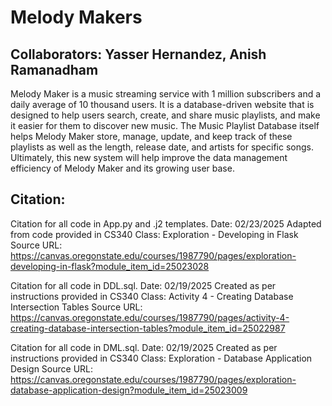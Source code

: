 # Melody Makers
## Collaborators: Yasser Hernandez, Anish Ramanadham

Melody Maker is a music streaming service with 1 million subscribers and a daily average of 10 thousand users. It is a database-driven website that is designed to help users search, create, and share music playlists, and make it easier for them to discover new music. The Music Playlist Database itself helps Melody Maker store, manage, update, and keep track of these playlists as well as the length, release date, and artists for specific songs. Ultimately, this new system will help improve the data management efficiency of Melody Maker and its growing user base.

## Citation: 
Citation for all code in App.py and .j2 templates.
Date: 02/23/2025
Adapted from code provided in CS340 Class: Exploration - Developing in Flask
Source URL: https://canvas.oregonstate.edu/courses/1987790/pages/exploration-developing-in-flask?module_item_id=25023028

Citation for all code in DDL.sql.
Date: 02/19/2025
Created as per instructions provided in CS340 Class: Activity 4 - Creating Database Intersection Tables
Source URL: https://canvas.oregonstate.edu/courses/1987790/pages/activity-4-creating-database-intersection-tables?module_item_id=25022987

Citation for all code in DML.sql.
Date: 02/19/2025
Created as per instructions provided in CS340 Class: Exploration - Database Application Design
Source URL: https://canvas.oregonstate.edu/courses/1987790/pages/exploration-database-application-design?module_item_id=25023009